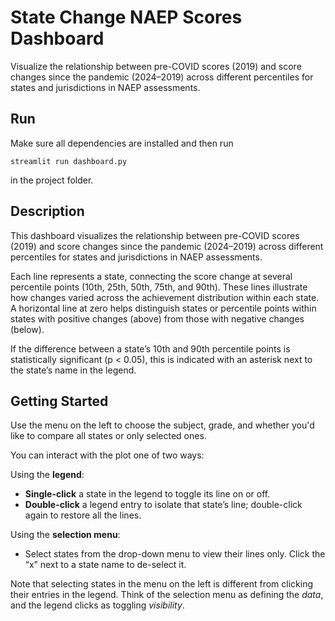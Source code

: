 State Change NAEP Scores Dashboard
=======================

Visualize the relationship between pre-COVID scores (2019) and score changes since the pandemic (2024–2019) across different percentiles for states and jurisdictions in NAEP assessments.

## Run

Make sure all dependencies are installed and then run
```
streamlit run dashboard.py
```
in the project folder.

## Description

This dashboard visualizes the relationship between pre-COVID scores (2019) and score changes since the pandemic (2024–2019) across different percentiles for states and jurisdictions in NAEP assessments.
 
Each line represents a state, connecting the score change at several percentile points (10th, 25th, 50th, 75th, and 90th). These lines illustrate how changes varied across the achievement distribution within each state. A horizontal line at zero helps distinguish states or percentile points within states with positive changes (above) from those with negative changes (below).
 
If the difference between a state’s 10th and 90th percentile points is statistically significant (p < 0.05), this is indicated with an asterisk next to the state’s name in the legend.

## Getting Started

Use the menu on the left to choose the subject, grade, and whether you'd like to compare all states or only selected ones.
 
You can interact with the plot one of two ways:
 
Using the **legend**: 
* **Single-click** a state in the legend to toggle its line on or off. 
* **Double-click** a legend entry to isolate that state’s line; double-click again to restore all the lines.
 
Using the **selection menu**:
* Select states from the drop-down menu to view their lines only. Click the “x” next to a state name to de-select it.
 
Note that selecting states in the menu on the left is different from clicking their entries in the legend. Think of the selection menu as defining the *data*, and the legend clicks as toggling *visibility*.